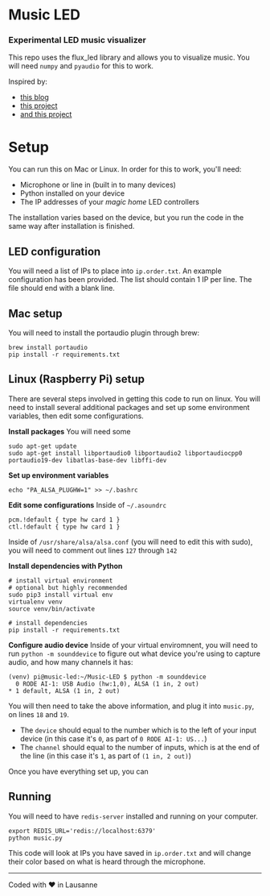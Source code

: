 # Music LED
### Experimental LED music visualizer

This repo uses the flux_led library and allows you to visualize music. You will need `numpy` and `pyaudio` for this to work.

Inspired by:
* [this blog](https://www.swharden.com/wp/2016-07-19-realtime-audio-visualization-in-python/)
* [this project](https://github.com/jorticus/audiovis/blob/master/audiovis.py)
* [and this project](https://github.com/BinaryBrain/Arduino-Beat-Detection-LED/)

# Setup
You can run this on Mac or Linux. In order for this to work, you'll need:
* Microphone or line in (built in to many devices)
* Python installed on your device
* The IP addresses of your *magic home* LED controllers

The installation varies based on the device, but you run the code in the same way after installation is finished.

## LED configuration
You will need a list of IPs to place into `ip.order.txt`. An example configuration has been provided. The list should contain 1 IP per line. The file should end with a blank line. 

## Mac setup
You will need to install the portaudio plugin through brew:
```
brew install portaudio
pip install -r requirements.txt
```

## Linux (Raspberry Pi) setup
There are several steps involved in getting this code to run on linux. You will need to install several additional packages and set up some environment variables, then edit some configurations.

**Install packages**
You will need some 
```
sudo apt-get update
sudo apt-get install libportaudio0 libportaudio2 libportaudiocpp0 portaudio19-dev libatlas-base-dev libffi-dev
```

**Set up environment variables**
```
echo "PA_ALSA_PLUGHW=1" >> ~/.bashrc
``` 

**Edit some configurations**
Inside of `~/.asoundrc`
```
pcm.!default { type hw card 1 }
ctl.!default { type hw card 1 }
```

Inside of `/usr/share/alsa/alsa.conf` (you will need to edit this with sudo), you will need to comment out lines `127` through `142`

**Install dependencies with Python**
```
# install virtual environment
# optional but highly recommended
sudo pip3 install virtual env
virtualenv venv
source venv/bin/activate

# install dependencies
pip install -r requirements.txt
```

**Configure audio device**
Inside of your virtual enviromnent, you will need to run `python -m sounddevice` to figure out what device you're using to capture audio, and how many channels it has:
```
(venv) pi@music-led:~/Music-LED $ python -m sounddevice
  0 RODE AI-1: USB Audio (hw:1,0), ALSA (1 in, 2 out)
* 1 default, ALSA (1 in, 2 out)
```

You will then need to take the above information, and plug it into `music.py`, on lines `18` and `19`. 
* The `device` should equal to the number which is to the left of your input device (in this case it's `0`, as part of `0 RODE AI-1: US...`)
* The `channel` should equal to the number of inputs, which is at the end of the line (in this case it's `1`, as part of `(1 in, 2 out)`)

Once you have everything set up, you can 

## Running
You will need to have `redis-server` installed and running on your computer.

```
export REDIS_URL='redis://localhost:6379'
python music.py
```

This code will look at IPs you have saved in `ip.order.txt` and will change their color based on what is heard through the microphone.

---

Coded with ❤️ in Lausanne

